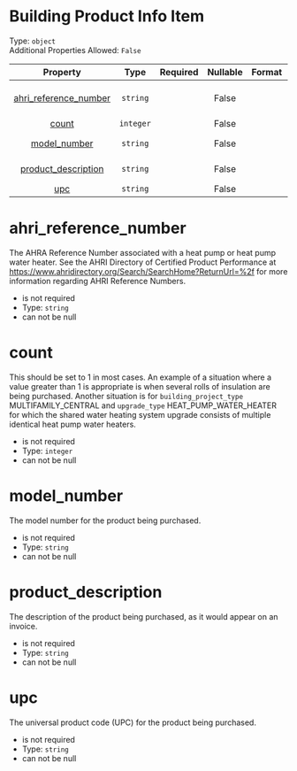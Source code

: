 
Building Product Info Item
==========================
  
Type: `object`  
Additional Properties Allowed: `False`  
  

|Property|Type|Required|Nullable|Format|Title|
| :---: | :---: | :---: | :---: | :---: | :---: |
|[ahri_reference_number](#ahri_reference_number)|`string`||False||AHRI reference number|
|[count](#count)|`integer`||False||Count|
|[model_number](#model_number)|`string`||False||Model number|
|[product_description](#product_description)|`string`||False||Product description|
|[upc](#upc)|`string`||False||UPC|

ahri_reference_number
=====================
  
The AHRA Reference Number associated with a heat pump or heat pump water heater. See the AHRI Directory of Certified Product Performance at  https://www.ahridirectory.org/Search/SearchHome?ReturnUrl=%2f for more information regarding AHRI Reference Numbers.  
  

- is not required
- Type: ``string``
- can not be null
  

count
=====
  
This should be set to 1 in most cases. An example of a situation where a value greater than 1 is appropriate is when several rolls of insulation are being purchased. Another situation is for `building_project_type` MULTIFAMILY_CENTRAL and `upgrade_type` HEAT_PUMP_WATER_HEATER for which the shared water heating system upgrade consists of multiple identical heat pump water heaters.  
  

- is not required
- Type: ``integer``
- can not be null
  

model_number
============
  
The model number for the product being purchased.  
  

- is not required
- Type: ``string``
- can not be null
  

product_description
===================
  
The description of the product being purchased, as it would appear on an invoice.  
  

- is not required
- Type: ``string``
- can not be null
  

upc
===
  
The universal product code (UPC) for the product being purchased.  
  

- is not required
- Type: ``string``
- can not be null
  
